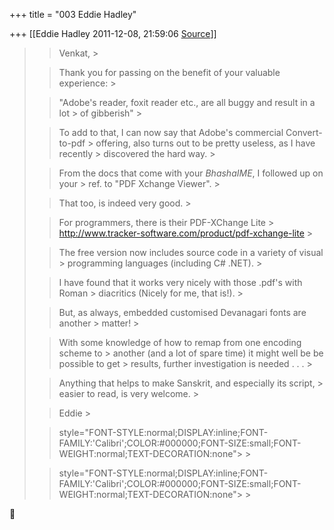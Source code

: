 +++
title = "003 Eddie Hadley"

+++
[[Eddie Hadley	2011-12-08, 21:59:06 [Source](https://groups.google.com/g/samskrita/c/fzOLGvpgqjY)]]



> 
> > 
> > Venkat, >
> 
> > 
> > 
> > 
> > 
> > 
> > 
> >  Thank you for passing on the benefit of your valuable experience: >
> 
> > 
> > 
> > 
> > 
> > 
> > 
> > "Adobe's reader, foxit reader etc., are all buggy and result in a lot > of gibberish" >
> 
> > 
> > 
> > 
> > 
> > To add to that, I can now say that Adobe's commercial Convert-to-pdf > offering, also turns out to be pretty useless, as I have recently > discovered the hard way. >
> 
> > 
> > 
> > 
> > 
> > 
> > 
> > From the docs that come with your *BhashaIME*, I followed up on your > ref. to "PDF Xchange Viewer". >
> 
> > 
> > That too, is indeed very good. >
> 
> > 
> > 
> > 
> > 
> > 
> > 
> > For programmers, there is their PDF-XChange Lite > <http://www.tracker-software.com/product/pdf-xchange-lite> >
> 
> > 
> > 
> > 
> > The free version now includes source code in a variety of visual > programming languages (including C# .NET). >
> 
> > 
> > I have found that it works very nicely with those .pdf's with Roman > diacritics (Nicely for me, that is!). >
> 
> > 
> > 
> > 
> > 
> > But, as always, embedded customised Devanagari fonts are another > matter! >
> 
> > 
> > 
> > 
> > 
> > With some knowledge of how to remap from one encoding scheme to > another (and a lot of spare time) it might well be be possible to get > results, further investigation is needed . . . >
> 
> > 
> > 
> > 
> > 
> > 
> > 
> > Anything that helps to make Sanskrit, and especially its script, > easier to read, is very welcome. >
> 
> > 
> > 
> > 
> > 
> > 
> > 
> > Eddie >
> 
> > 
> >  style="FONT-STYLE:normal;DISPLAY:inline;FONT-FAMILY:'Calibri';COLOR:#000000;FONT-SIZE:small;FONT-WEIGHT:normal;TEXT-DECORATION:none"> >
> 
> > 
> > 
> > 
> > 
> > 
> > 
> >  style="FONT-STYLE:normal;DISPLAY:inline;FONT-FAMILY:'Calibri';COLOR:#000000;FONT-SIZE:small;FONT-WEIGHT:normal;TEXT-DECORATION:none"> >
> 
> > 
> > 
> > 



